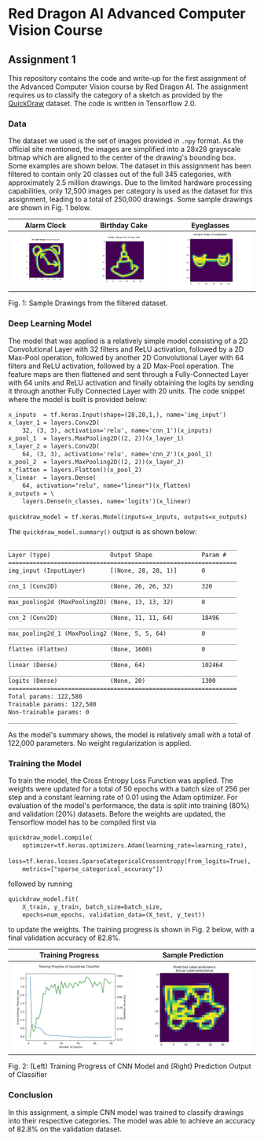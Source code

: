 # Red Dragon AI Advanced Computer Vision Course
## Assignment 1

This repository contains the code and write-up for the first assignment of the Advanced Computer Vision course by Red Dragon AI. The assignment requires us to classify the category of a sketch as provided by the [QuickDraw](https://github.com/googlecreativelab/quickdraw-dataset) dataset. The code is written in Tensorflow 2.0.

### Data
The dataset we used is the set of images provided in `.npy` format. As the official site mentioned, the images are simplified into a 28x28 grayscale bitmap which are aligned to the center of the drawing's bounding box. Some examples are shown below. The dataset in this assignment has been filtered to contain only 20 classes out of the full 345 categories, with approximately 2.5 million drawings. Due to the limited hardware processing capabilities, only 12,500 images per category is used as the dataset for this assignment, leading to a total of 250,000 drawings. Some sample drawings are shown in Fig. 1 below.

Alarm Clock | Birthday Cake | Eyeglasses
:-------------------------:|:-------------------------:|:-------------------------:
![Alarm Clock](quickdraw_img_1.jpg) | ![Birthday Cake](quickdraw_img_2.jpg) | ![Eyeglasses](quickdraw_img_3.jpg)
Fig. 1: Sample Drawings from the filtered dataset.

### Deep Learning Model
The model that was applied is a relatively simple model consisting of a 2D Convolutional Layer with 32 filters and ReLU activation, followed by a 2D Max-Pool operation, followed by another 2D Convolutional Layer with 64 filters and ReLU activation, followed by a 2D Max-Pool operation. The feature maps are then flattened and sent through a Fully-Connected Layer with 64 units and ReLU activation and finally obtaining the logits by sending it through another Fully Connected Layer with 20 units. The code snippet where the model is built is provided below:
```
x_inputs  = tf.keras.Input(shape=(28,28,1,), name='img_input')
x_layer_1 = layers.Conv2D(
    32, (3, 3), activation='relu', name='cnn_1')(x_inputs)
x_pool_1  = layers.MaxPooling2D((2, 2))(x_layer_1)
x_layer_2 = layers.Conv2D(
    64, (3, 3), activation='relu', name='cnn_2')(x_pool_1)
x_pool_2  = layers.MaxPooling2D((2, 2))(x_layer_2)
x_flatten = layers.Flatten()(x_pool_2)
x_linear  = layers.Dense(
    64, activation="relu", name="linear")(x_flatten)
x_outputs = \
    layers.Dense(n_classes, name='logits')(x_linear)

quickdraw_model = tf.keras.Model(inputs=x_inputs, outputs=x_outputs)
```

The `quickdraw_model.summary()` output is as shown below:
```
_________________________________________________________________
Layer (type)                 Output Shape              Param #
=================================================================
img_input (InputLayer)       [(None, 28, 28, 1)]       0
_________________________________________________________________
cnn_1 (Conv2D)               (None, 26, 26, 32)        320
_________________________________________________________________
max_pooling2d (MaxPooling2D) (None, 13, 13, 32)        0
_________________________________________________________________
cnn_2 (Conv2D)               (None, 11, 11, 64)        18496
_________________________________________________________________
max_pooling2d_1 (MaxPooling2 (None, 5, 5, 64)          0
_________________________________________________________________
flatten (Flatten)            (None, 1600)              0
_________________________________________________________________
linear (Dense)               (None, 64)                102464
_________________________________________________________________
logits (Dense)               (None, 20)                1300
=================================================================
Total params: 122,580
Trainable params: 122,580
Non-trainable params: 0
_________________________________________________________________
```
As the model's summary shows, the model is relatively small with a total of 122,000 parameters. No weight regularization is applied.

### Training the Model
To train the model, the Cross Entropy Loss Function was applied. The weights were updated for a total of 50 epochs with a batch size of 256 per step and a constant learning rate of 0.01 using the Adam optimizer. For evaluation of the model's performance, the data is split into training (80%) and validation (20%) datasets. Before the weights are updated, the Tensorflow model has to be compiled first via
```
quickdraw_model.compile(
    optimizer=tf.keras.optimizers.Adam(learning_rate=learning_rate), 
    loss=tf.keras.losses.SparseCategoricalCrossentropy(from_logits=True),
    metrics=["sparse_categorical_accuracy"])
```
followed by running
```
quickdraw_model.fit(
    X_train, y_train, batch_size=batch_size, 
    epochs=num_epochs, validation_data=(X_test, y_test))
```
to update the weights. The training progress is shown in Fig. 2 below, with a final validation accuracy of 82.8%.

Training Progress | Sample Prediction
:-------------------------:|:-------------------------:
![training_progress](quickdraw_losses.jpg) | ![Prediction](quickdraw_img.jpg)

Fig. 2: (Left) Training Progress of CNN Model and (Right) Prediction Output of Classifier

### Conclusion
In this assignment, a simple CNN model was trained to classify drawings into their respective categories. The model was able to achieve an accuracy of 82.8% on the validation dataset.

